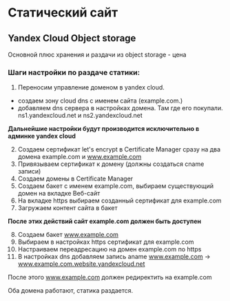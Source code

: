 # Статический сайт

## Yandex Cloud Object storage

Основной плюс хранения и раздачи из object storage - цена

### Шаги настройки по раздаче статики:

1. Переносим управление доменом в yandex cloud.

- создаем зону cloud dns c именем сайта (example.com.)
- добавляем dns сервера в настройках домена. Там где его покупали. ns1.yandexcloud.net и ns2.yandexcloud.net

**Дальнейшие настройки будут производится исключительно в админке yandex cloud**

2. Создаем сертификат let's encrypt в Certificate Manager сразу на два домена example.com и www.example.com
3. Привязываем сертификат к домену (должны создаться cname записи)
4. Создаем домены в Certificate Manager
5. Создаем бакет с именем example.com, выбираем существующий домен на вкладке Веб-сайт
6. На вкладке https выбираем созданный сертификат для example.com
7. Загружаем контент сайта в бакет

**После этих действий сайт example.com должен быть доступен**

8. Создаем бакет www.example.com
9. Выбираем в настройках https сертификат для example.com
10. Настраиваем переадресацию на домен example.com по https
11. В настройках dns добавляем запись aname www.example.com -> www.example.com.website.yandexcloud.net

После этого www.example.com должен редиректить на example.com

Оба домена работают, статика раздается.